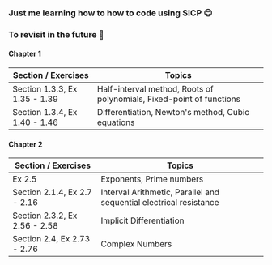 ### Just me learning how to how to code using SICP 😊
### To revisit in the future 🚀

#### Chapter 1

| Section / Exercises | Topics |
| ------------------- | ------ |
| Section 1.3.3, Ex 1.35 - 1.39 | Half-interval method, Roots of polynomials, Fixed-point of functions |
| Section 1.3.4, Ex 1.40 - 1.46 | Differentiation, Newton's method, Cubic equations |

#### Chapter 2

| Section / Exercises | Topics |
| ------------------- | ------ |
| Ex 2.5 | Exponents, Prime numbers |
| Section 2.1.4, Ex 2.7 - 2.16 | Interval Arithmetic, Parallel and sequential electrical resistance |
| Section 2.3.2, Ex 2.56 - 2.58 | Implicit Differentiation |
| Section 2.4, Ex 2.73 - 2.76 | Complex Numbers |
